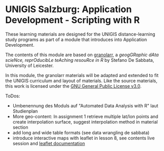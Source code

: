 # UNIGIS Salzburg: Application Development - Scripting with R

These learning materials are designed for the UNIGIS distance-learning study programs as part of a module that introduces into Application Development. 

The contents of this module are based on [granolarr](https://sdesabbata.github.io/granolarr/), a *geogGRaphic dAta scieNce, reprOducibLe teAching resouRce in R* by Stefano De Sabbata, University of Leicester. 

In this module, the granolarr materials will be adapted and extended to fit the UNIGIS curriculum and layout of materials. Like the source materials, this work is licensed under the [GNU General Public License v3.0](https://www.gnu.org/licenses/gpl-3.0.html).


ToDos:

* Umbenennung des Moduls auf "Automated Data Analysis with R" laut Studienplan
* More geo-content: In assignment 1 retrieve multiple lat/lon points and create interpolation surface, suggest interpolation method in material section
* add long and wide table formats (see data wrangling de sabbata)
* introduce interactive maps with leaflet in lesson 8, see contents live session and [leaflet documentation](https://rstudio.github.io/leaflet/)
